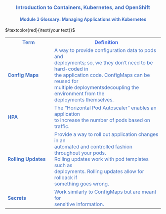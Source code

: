 ### <div align="center"> <p style="color: #4472c4"><b> Introduction to Containers, Kubernetes, and OpenShift </b> </p> </div>
#### <div align="center"> <p style="color: #4472c4"> Module 3 Glossary: Managing Applications with Kubernetes </p> </div>

<table>
<tr>
<th width="30%" ; style="color: rgb(68,114,196)";><b>Term</b></th><th width=70% style="color: #4169E1"><b>Definition</b></th>
</tr>

$`\textcolor{red}{\text{your text}}`$
<tr>

<td width="30%" ; style="color: #4472c4"; ><b>Config Maps</b></td>
<td width="70%" ; style="color: #4472c4";>A way to provide configuration data to pods and <br> deployments; so, we they don’t need to be hard-coded in <br> the application code. ConfigMaps can be reused for <br> multiple deploymentsdecoupling the environment from the <br> deployments themselves. </td>
</tr>

<tr>
<td width="30%" ; style="color: #4472c4";><b>HPA</b></td>
<td width="70%" style="color: #4472c4";>The “Horizontal Pod Autoscaler” enables an application <br> to increase the number of pods based on traffic.</td>
</tr>

<tr>
<td width="30%" ; style="color: #4472c4";><b>Rolling Updates</b></td>
<td width="70%" ; style="color: #4472c4";>Provide a way to roll out application changes in an <br> automated and controlled fashion throughout your pods. <br> Rolling updates work with pod templates such as <br> deployments. Rolling updates allow for rollback if <br> something goes wrong.</td></tr>

<tr>
<td width="30%" ; style="color: #4472c4";><b>Secrets</b></td>
<td width="70%" ; style="color: #4472c4";>Work similarly to ConfigMaps but are meant for <br> sensitive information.</td>
</tr>

</table>


